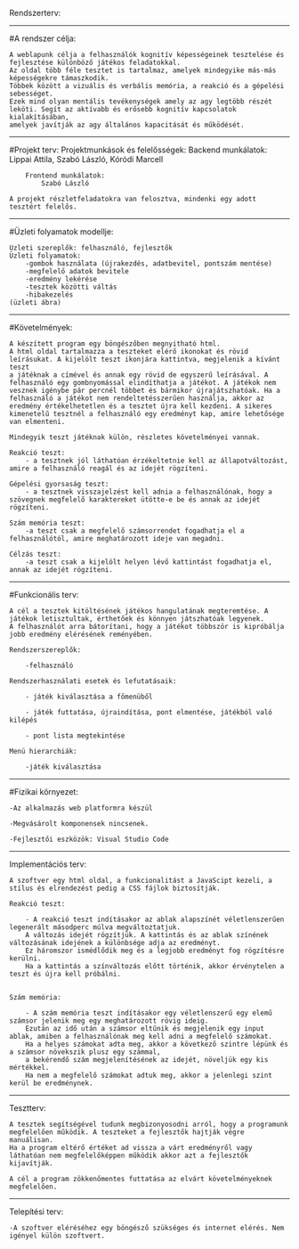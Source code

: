 
Rendszerterv:

---------------------------------

#A rendszer célja:

	A weblapunk célja a felhasználók kognitív képességeinek tesztelése és fejlesztése különböző játékos feladatokkal. 
	Az oldal több féle tesztet is tartalmaz, amelyek mindegyike más-más képességekre támaszkodik.
	Többek között a vizuális és verbális memória, a reakció és a gépelési sebességet. 
	Ezek mind olyan mentális tevékenységek amely az agy legtöbb részét leköti. Segít az aktívabb és erősebb kognitív kapcsolatok kialakításában,
	amelyek javítják az agy általános kapacitását és működését.

---------------------------------

#Projekt terv:
	Projektmunkások és felelősségek:
		Backend munkálatok:
			Lippai Attila, Szabó László, Kóródi Marcell

		Frontend munkálatok:
			Szabó László

	A projekt részletfeladatokra van felosztva, mindenki egy adott tesztért felelős.

---------------------------------

#Üzleti folyamatok modellje:

	Üzleti szereplők: felhasználó, fejlesztők
	Üzleti folyamatok:
		-gombok használata (újrakezdés, adatbevitel, pontszám mentése)
		-megfelelő adatok bevitele
		-eredmény lekérése
		-tesztek közötti váltás
		-hibakezelés
	(üzleti ábra)

---------------------------------

#Követelmények:

	A készített program egy böngészőben megnyitható html.
	A html oldal tartalmazza a teszteket elérő ikonokat és rövid leírásukat. A kijelölt teszt ikonjára kattintva, megjelenik a kívánt teszt
	a játéknak a címével és annak egy rövid de egyszerű leírásával. A felhasználó egy gombnyomással elindíthatja a játékot. A játékok nem vesznek igénybe pár percnél többet és bármikor újrajátszhatóak. Ha a felhasználó a játékot nem rendeltetésszerűen használja, akkor az eredmény értékelhetetlen és a tesztet újra kell kezdeni. A sikeres kimenetelű tesztnél a felhasználó egy eredményt kap, amire lehetősége van elmenteni. 

	Mindegyik teszt játéknak külön, részletes követelményei vannak.

	Reakció teszt:
		- a tesztnek jól láthatóan érzékeltetnie kell az állapotváltozást, amire a felhasználó reagál és az idejét rögzíteni.

	Gépelési gyorsaság teszt:
		- a tesztnek visszajelzést kell adnia a felhasználónak, hogy a szövegnek megfelelő karaktereket ütötte-e be és annak az idejét rögzíteni.

	Szám memória teszt:
		-a teszt csak a megfelelő számsorrendet fogadhatja el a felhasználótól, amire meghatározott ideje van megadni.

	Célzás teszt:
		-a teszt csak a kijelölt helyen lévő kattintást fogadhatja el, annak az idejét rögzíteni.

---------------------------------

#Funkcionális terv:

	A cél a tesztek kitöltésének játékos hangulatának megteremtése. A játékok letisztultak, érthetőek és könnyen játszhatóak legyenek.
	A felhasználót arra bátorítani, hogy a játékot többször is kipróbálja jobb eredmény elérésének reményében.

	Rendszerszereplők:

		-felhasználó

	Rendszerhasználati esetek és lefutatásaik:

		- játék kiválasztása a főmenüből

		- játék futtatása, újraindítása, pont elmentése, játékból való kilépés

		- pont lista megtekintése

	Menü hierarchiák:

		-játék kiválasztása

---------------------------------

#Fizikai környezet:

	-Az alkalmazás web platformra készül

	-Megvásárolt komponensek nincsenek.

	-Fejlesztői eszközök: Visual Studio Code

---------------------------------

Implementációs terv:

	A szoftver egy html oldal, a funkcionalitást a JavaScipt kezeli, a stílus és elrendezést pedig a CSS fájlok biztosítják.

	Reakció teszt:

		- A reakció teszt indításakor az ablak alapszínét véletlenszerűen legenerált másodperc múlva megváltoztatjuk.
		A változás idejét rögzítjük. A kattintás és az ablak színének változásának idejének a különbsége adja az eredményt.
		Ez háromszor ismédlődik meg és a legjobb eredményt fog rögzítésre kerülni.
		Ha a kattintás a színváltozás előtt történik, akkor érvénytelen a teszt és újra kell próbálni.


	Szám memória:

		- A szám memória teszt indításakor egy véletlenszerű egy elemű számsor jelenik meg egy meghatározott rövig ideig. 
		Ezután az idő után a számsor eltűnik és megjelenik egy input ablak, amiben a felhasználónak meg kell adni a megfelelő számokat.
		Ha a helyes számokat adta meg, akkor a következő szintre lépünk és a számsor növekszik plusz egy számmal,
		a bekérendő szám megjelenítésének az idejét, növeljük egy kis mértékkel.
		Ha nem a megfelelő számokat adtuk meg, akkor a jelenlegi szint kerül be eredménynek.




---------------------------------

Tesztterv:
	
	A tesztek segítségével tudunk megbizonyosodni arról, hogy a programunk megfelelően működik. A teszteket a fejlesztők hajtják végre manuálisan.
	Ha a program eltérő értéket ad vissza a várt eredményről vagy láthatóan nem megfelelőképpen működik akkor azt a fejlesztők kijavítják.

	A cél a program zökkenőmentes futtatása az elvárt követelményeknek megfelelően.

---------------------------------

Telepítési terv:

	-A szoftver eléréséhez egy böngésző szükséges és internet elérés. Nem igényel külön szoftvert.
